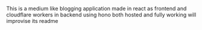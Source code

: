This is a medium like blogging application made in react as frontend and cloudflare workers in backend using hono
both hosted and fully working
will improvise its readme
